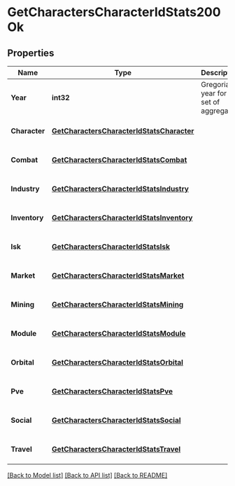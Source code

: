 # GetCharactersCharacterIdStats200Ok

## Properties
Name | Type | Description | Notes
------------ | ------------- | ------------- | -------------
**Year** | **int32** | Gregorian year for this set of aggregates | [default to null]
**Character** | [**GetCharactersCharacterIdStatsCharacter**](get_characters_character_id_stats_character.md) |  | [optional] [default to null]
**Combat** | [**GetCharactersCharacterIdStatsCombat**](get_characters_character_id_stats_combat.md) |  | [optional] [default to null]
**Industry** | [**GetCharactersCharacterIdStatsIndustry**](get_characters_character_id_stats_industry.md) |  | [optional] [default to null]
**Inventory** | [**GetCharactersCharacterIdStatsInventory**](get_characters_character_id_stats_inventory.md) |  | [optional] [default to null]
**Isk** | [**GetCharactersCharacterIdStatsIsk**](get_characters_character_id_stats_isk.md) |  | [optional] [default to null]
**Market** | [**GetCharactersCharacterIdStatsMarket**](get_characters_character_id_stats_market.md) |  | [optional] [default to null]
**Mining** | [**GetCharactersCharacterIdStatsMining**](get_characters_character_id_stats_mining.md) |  | [optional] [default to null]
**Module** | [**GetCharactersCharacterIdStatsModule**](get_characters_character_id_stats_module.md) |  | [optional] [default to null]
**Orbital** | [**GetCharactersCharacterIdStatsOrbital**](get_characters_character_id_stats_orbital.md) |  | [optional] [default to null]
**Pve** | [**GetCharactersCharacterIdStatsPve**](get_characters_character_id_stats_pve.md) |  | [optional] [default to null]
**Social** | [**GetCharactersCharacterIdStatsSocial**](get_characters_character_id_stats_social.md) |  | [optional] [default to null]
**Travel** | [**GetCharactersCharacterIdStatsTravel**](get_characters_character_id_stats_travel.md) |  | [optional] [default to null]

[[Back to Model list]](../README.md#documentation-for-models) [[Back to API list]](../README.md#documentation-for-api-endpoints) [[Back to README]](../README.md)



